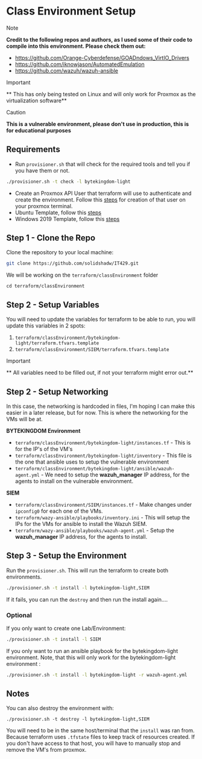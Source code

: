 
# Class Environment Setup

> [!NOTE]
> **Credit to the following repos and authors, as I used some of their code to compile into this environment. Please check them out:**
> - https://github.com/Orange-Cyberdefense/GOADndows_VirtIO_Drivers
> - https://github.com/iknowjason/AutomatedEmulation
> - https://github.com/wazuh/wazuh-ansible

> [!Important]
> ** This has only being tested on Linux and will only work for Proxmox as the virtualization software**

> [!Caution]
> **This is a vulnerable environment, please don't use in production, this is for educational purposes**

## Requirements

- Run `provisioner.sh` that will check for the required tools and tell you if you have them or not.
```bash
./provisioner.sh -t check -l bytekingdom-light
```

- Create an Proxmox API User that terraform will use to authenticate and create the environment. Follow this [steps](https://github.com/solidshadw/IT429/blob/main/Setup-Terraform-User.md) for creation of that user on your proxmox terminal.
- Ubuntu Template, follow this [steps](https://github.com/solidshadw/IT429/blob/main/Manual-Approach-Creating-Linux-Templates.md)
- Windows 2019 Template, follow this [steps](https://github.com/solidshadw/IT429/tree/main/packer/proxmox)


## Step 1 - Clone the Repo

Clone the repository to your local machine:
```bash
git clone https://github.com/solidshadw/IT429.git
```

We will be working on the `terraform/classEnvironment` folder

```
cd terraform/classEnvironment
```

## Step 2 -  Setup Variables

You will need to update the variables for terraform to be able to run, you will update this variables in 2 spots:
1. `terraform/classEnvironment/bytekingdom-light/terraform.tfvars.template`
2. `terraform/classEnvironment/SIEM/terraform.tfvars.template`

> [!Important]
> ** All variables need to be filled out, if not your terraform might error out.**

## Step 2 -  Setup Networking

In this case, the networking is hardcoded in files, I'm hoping I can make this easier in a later release, but for now. This is where the networking for the VMs will be at. 

**BYTEKINGDOM Environment**

- `terraform/classEnvironment/bytekingdom-light/instances.tf` - This is for the IP's of the VM's
- `terraform/classEnvironment/bytekingdom-light/inventory` - This file is the one that ansible uses to setup the vulnerable environment
- `terraform/classEnvironment/bytekingdom-light/ansible/wazuh-agent.yml` - We need to setup the **wazuh_manager** IP address, for the agents to install on the vulnerable environment.

**SIEM**
- `terraform/classEnvironment/SIEM/instances.tf` - Make changes under `ipconfig0` for each one of the VMs.
- `terraform/wazy-ansible/playbooks/inventory.ini` - This will setup the IPs for the VMs for ansible to install the Wazuh SIEM.
- `terraform/wazy-ansible/playbooks/wazuh-agent.yml` - Setup the **wazuh_manager** IP address, for the agents to install.

## Step 3 -  Setup the Environment

Run the `provisioner.sh`. This will run the terraform to create both environments. 
```bash
./provisioner.sh -t install -l bytekingdom-light,SIEM
```

If it fails, you can run the `destroy` and then run the install again....

### Optional

If you only want to create one Lab/Environment: 
```bash
./provisioner.sh -t install -l SIEM
```

If you only want to run an ansible playbook for the bytekingdom-light environment. Note, that this will only work for the bytekingdom-light environment : 
```bash
./provisioner.sh -t install -l bytekingdom-light -r wazuh-agent.yml
```


## Notes

You can also destroy the environment with:
```
./provisioner.sh -t destroy -l bytekingdom-light,SIEM
```
You will need to be in the same host/terminal that the `install` was ran from. Because terraform uses `.tfstate` files to keep track of resources created.
If you don't have access to that host, you will have to manually stop and remove the VM's from proxmox.
